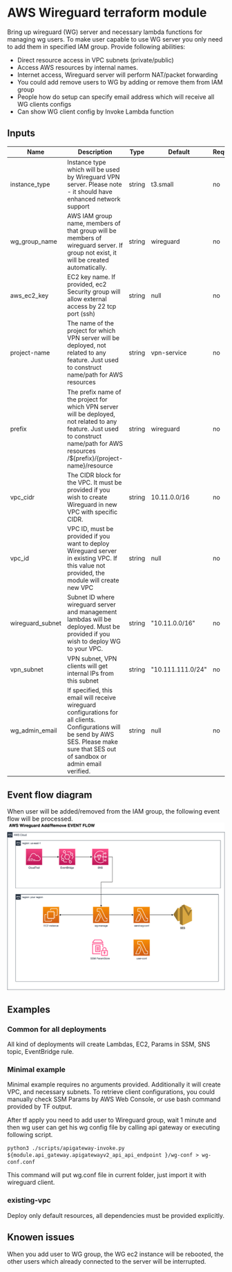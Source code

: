 # AWS Wireguard terraform module

Bring up wireguard (WG) server and necessary lambda functions for managing wg users. To make user capable to use WG server you only need to add them in specified IAM group. Provide following abilities:
- Direct resource access in VPC subnets (private/public)
- Access AWS resources by internal names.
- Internet access, Wireguard server will perform NAT/packet forwarding
- You could add remove users to WG by adding or remove them from IAM group
- People how do setup can specify email address which will receive all WG clients configs 
- Can show WG client config by Invoke Lambda function

## Inputs
| Name  | Description | Type  | Default  | Required  |
|---|---|---|---|---|
| instance_type  |  Instance type which will be used by Wireguard VPN server. Please note - it should have enhanced network support | string  | t3.small   | no  |
| wg_group_name  |  AWS IAM group name, members of that group will be members of wireguard server. If group not exist, it will be created automatically. | string  | wireguard  | no  |
| aws_ec2_key  | EC2 key name. If provided, ec2 Security group will allow external access by 22 tcp port (ssh)  | string  | null  | no  |
| project-name  | The name of the project for which VPN server will be deployed, not related to any feature. Just used to construct name/path for AWS resources  | string   | vpn-service  | no  |
| prefix  | The prefix name of the project for which VPN server will be deployed, not related to any feature. Just used to construct name/path for AWS resources  /${prefix}/{project-name}/resource| string   | wireguard  | no  |
| vpc_cidr  | The CIDR block for the VPC. It must be provided if you wish to create Wireguard in new VPC with specific CIDR.  | string  | 10.11.0.0/16  | no  |
| vpc_id  | VPC ID, must be provided if you want to deploy Wireguard server in existing VPC. If this value not provided, the module will create new VPC  | string  | null  | no  |
| wireguard_subnet  | Subnet ID where wireguard server and management lambdas will be deployed. Must be provided if you wish to deploy WG to your VPC.  | string  | "10.11.0.0/16"  | no  |
| vpn_subnet  | VPN subnet, VPN clients will get internal IPs from this subnet  | string  | "10.111.111.0/24"  | no  |
| wg_admin_email  | If specified, this email will receive  wireguard configurations for all clients. Configurations will be send by AWS SES. Please make sure that SES out of sandbox or admin email verified.  | string  | null  | no  |

## Event flow diagram
When user will be added/removed from the IAM group, the following event flow will be processed.
![Event flow](event_flow.png)

## Examples 

### Common for all deployments
All kind of deployments will create Lambdas, EC2, Params in SSM, SNS topic, EventBridge rule. 

### Minimal example
Minimal example requires no arguments provided. Additionally it will create VPC, and necessary subnets. To retrieve client configurations, you could manually check SSM Params by AWS Web Console, or use bash command provided by TF output. 

After tf apply you need to add user to Wireguard group, wait 1 minute and then wg user can get his wg config file by calling api gateway or executing following script.
```
python3 ./scripts/apigateway-invoke.py ${module.api_gateway.apigatewayv2_api_api_endpoint }/wg-conf > wg-conf.conf
```
This command will put wg.conf file in current folder, just import it with wireguard client.

### existing-vpc
Deploy only default resources, all dependencies must be provided explicitly.

## Knowen issues
When you add user to WG group, the WG ec2 instance will be rebooted, the other users which already connected to the server will be interrupted. 

